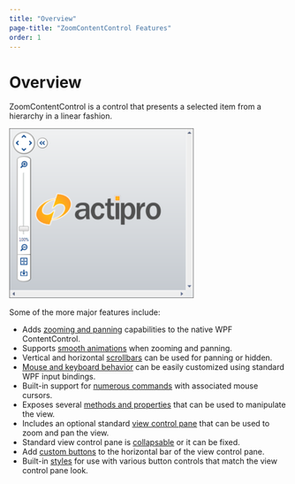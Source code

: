 ```yaml
---
title: "Overview"
page-title: "ZoomContentControl Features"
order: 1
---
```

# Overview

ZoomContentControl is a control that presents a selected item from a hierarchy in a linear fashion.

![Screenshot](../images/zoomcontentcontrol-teaser.png)

Some of the more major features include:

- Adds [zooming and panning](view-manipulation.md) capabilities to the native WPF ContentControl.
- Supports [smooth animations](view-manipulation.md) when zooming and panning.
- Vertical and horizontal [scrollbars](view-manipulation.md) can be used for panning or hidden.
- [Mouse and keyboard behavior](input-bindings.md) can be easily customized using standard WPF input bindings.
- Built-in support for [numerous commands](view-manipulation.md) with associated mouse cursors.
- Exposes several [methods and properties](view-manipulation.md) that can be used to manipulate the view.
- Includes an optional standard [view control pane](view-control-pane.md) that can be used to zoom and pan the view.
- Standard view control pane is [collapsable](view-control-pane.md) or it can be fixed.
- Add [custom buttons](view-control-pane.md) to the horizontal bar of the view control pane.
- Built-in [styles](view-control-pane.md) for use with various button controls that match the view control pane look.
